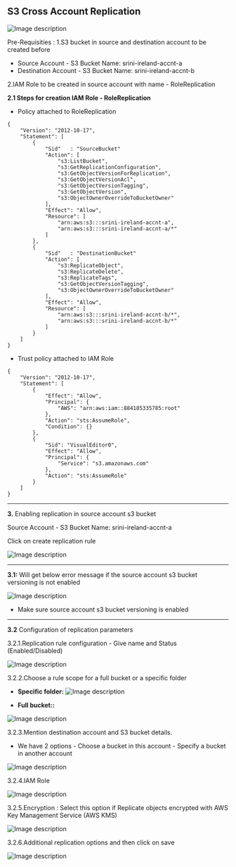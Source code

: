 
<h2>S3 Cross Account Replication</h2>

![Image description](https://dev-to-uploads.s3.amazonaws.com/uploads/articles/isic7p2lggpu2ys7kh0y.png)

Pre-Requisities :
1.S3 bucket in source and destination account to be created before 
  - Source Account  - S3 Bucket Name: srini-ireland-accnt-a
  - Destination Account - S3 Bucket Name: srini-ireland-accnt-b
 
2.IAM Role to be created in source account with name - RoleReplication

**2.1 Steps for creation IAM Role - RoleReplication**

- Policy attached to RoleReplication
```
{
    "Version": "2012-10-17",
    "Statement": [
        {
            "Sid"   : "SourceBucket"
            "Action": [
                "s3:ListBucket",
                "s3:GetReplicationConfiguration",
                "s3:GetObjectVersionForReplication",
                "s3:GetObjectVersionAcl",
                "s3:GetObjectVersionTagging",
                "s3:GetObjectVersion",
                "s3:ObjectOwnerOverrideToBucketOwner"
            ],
            "Effect": "Allow",
            "Resource": [
                "arn:aws:s3:::srini-ireland-accnt-a",
                "arn:aws:s3:::srini-ireland-accnt-a/*"
            ]
        },
        {
            "Sid"   : "DestinationBucket"
            "Action": [
                "s3:ReplicateObject",
                "s3:ReplicateDelete",
                "s3:ReplicateTags",
                "s3:GetObjectVersionTagging",
                "s3:ObjectOwnerOverrideToBucketOwner"
            ],
            "Effect": "Allow",
            "Resource": [
                "arn:aws:s3:::srini-ireland-accnt-b/*",
                "arn:aws:s3:::srini-ireland-accnt-b/*"
            ]
        }
    ]
}
```
- Trust policy attached to IAM Role
```
{
    "Version": "2012-10-17",
    "Statement": [
        {
            "Effect": "Allow",
            "Principal": {
                "AWS": "arn:aws:iam::884185335785:root"
            },
            "Action": "sts:AssumeRole",
            "Condition": {}
        },
        {
            "Sid": "VisualEditor0",
            "Effect": "Allow",
            "Principal": {
                "Service": "s3.amazonaws.com"
            },
            "Action": "sts:AssumeRole"
        }
    ]
}

```

---
**3.** Enabling replication in source account s3 bucket

Source Account - S3 Bucket Name: srini-ireland-accnt-a

Click on create replication rule

![Image description](https://dev-to-uploads.s3.amazonaws.com/uploads/articles/zx1pqqtjw5x6hi7vuxed.png)

---
**3.1:** Will get below error message if the source account s3 bucket versioning is not enabled

![Image description](https://dev-to-uploads.s3.amazonaws.com/uploads/articles/i2d1cfn4r18iasn1tb29.png)
- Make sure source account s3 bucket versioning is enabled

---
**3.2** Configuration of replication parameters

3.2.1.Replication rule configuration - Give name and Status (Enabled/Disabled)
 
![Image description](https://dev-to-uploads.s3.amazonaws.com/uploads/articles/kmdqxq7g6tz6ctd2sxm8.png)

3.2.2.Choose a rule scope for a full bucket or a specific folder

- **Specific folder:**
![Image description](https://dev-to-uploads.s3.amazonaws.com/uploads/articles/4uaemll2tn8dwzskvtsf.png)

- **Full bucket::**

![Image description](https://dev-to-uploads.s3.amazonaws.com/uploads/articles/1r30c0qihg8zarcyh0uz.png)

3.2.3.Mention destination account and S3 bucket details. 
- We have 2 options
      -  Choose a bucket in this account
      -  Specify a bucket in another account


![Image description](https://dev-to-uploads.s3.amazonaws.com/uploads/articles/6obj5mfdic829cbdj4wl.png)

3.2.4.IAM Role

![Image description](https://dev-to-uploads.s3.amazonaws.com/uploads/articles/x8ek8vllb3svymkvfqmx.png)

3.2.5.Encryption : Select this option if Replicate objects encrypted with AWS Key Management Service (AWS KMS)

![Image description](https://dev-to-uploads.s3.amazonaws.com/uploads/articles/228ivbaqc7or15cqd0i8.png)

3.2.6.Additional replication options and then click on save

![Image description](https://dev-to-uploads.s3.amazonaws.com/uploads/articles/xc5e8k95tqz5n53n4154.png)











